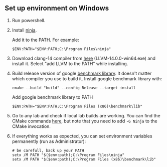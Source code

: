 ## Set up environment on Windows

1. Run powershell.

2. Install [ninja](https://github.com/ninja-build/ninja/releases). 
    
    Add it to the PATH. For example:
    ```
    $ENV:PATH="$ENV:PATH;C:\Program Files\ninja"
    ```
3. Download clang-14 compiler from [here](https://github.com/llvm/llvm-project/releases/tag/llvmorg-14.0.0) (LLVM-14.0.0-win64.exe) and install it. Select "add LLVM to the PATH" while installing.

4. Build release version of google [benchmark library](https://github.com/google/benchmark#installation). It doesn't matter which compiler you use to build it. Install google benchmark library with:
    ```
    cmake --build "build" --config Release --target install
    ```
    Add google benchmark library to PATH
    ```
    $ENV:PATH="$ENV:PATH;C:\Program Files (x86)\benchmark\lib"
    ```
5. Go to any lab and check if local lab builds are working. You can find the CMake commands [here](GetStarted.md#how-to-build-lab-assignments), but note that you need to add `-G Ninja` to the CMake invocation.

6. If everything works as expected, you can set environment variables permanently (run as Administrator):
    ```
    # be carefull, back up your PATH
    setx /M PATH "$($env:path);C:\Program Files\ninja"
    setx /M PATH "$($env:path);C:\Program Files (x86)\benchmark\lib"
    ```
